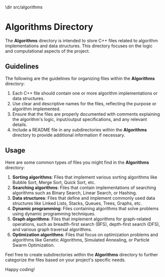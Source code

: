 \dir src/algorithms

# Algorithms Directory

The **Algorithms** directory is intended to store C++ files related to algorithm implementations and data structures. This directory focuses on the logic and computational aspects of the project.

## Guidelines

The following are the guidelines for organizing files within the **Algorithms** directory:

1. Each C++ file should contain one or more algorithm implementations or data structures.
2. Use clear and descriptive names for the files, reflecting the purpose or algorithm implemented.
3. Ensure that the files are properly documented with comments explaining the algorithm's logic, input/output specifications, and any relevant details.
4. Include a README file in any subdirectories within the **Algorithms** directory to provide additional information if necessary.

## Usage

Here are some common types of files you might find in the **Algorithms** directory:

1. **Sorting algorithms**: Files that implement various sorting algorithms like Bubble Sort, Merge Sort, Quick Sort, etc.
2. **Searching algorithms**: Files that contain implementations of searching algorithms such as Binary Search, Linear Search, or Hashing.
3. **Data structures**: Files that define and implement commonly used data structures like Linked Lists, Stacks, Queues, Trees, Graphs, etc.
4. **Dynamic programming**: Files containing algorithms that solve problems using dynamic programming techniques.
5. **Graph algorithms**: Files that implement algorithms for graph-related operations, such as breadth-first search (BFS), depth-first search (DFS), and various graph traversal algorithms.
6. **Optimization algorithms**: Files that focus on optimization problems and algorithms like Genetic Algorithms, Simulated Annealing, or Particle Swarm Optimization.

Feel free to create subdirectories within the **Algorithms** directory to further categorize the files based on your project's specific needs.

Happy coding!